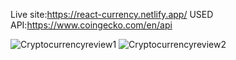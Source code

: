 Live site:https://react-currency.netlify.app/
USED API:https://www.coingecko.com/en/api


![Cryptocurrencyreview1](https://user-images.githubusercontent.com/74317863/139125457-63409eee-0991-43e2-b60d-9859d7a42f27.PNG)
![Cryptocurrencyreview2](https://user-images.githubusercontent.com/74317863/139125464-cf66036c-c4d8-4c00-9937-446b206b3252.PNG)
